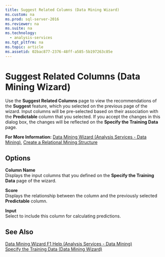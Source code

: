```yaml
---
title: Suggest Related Columns (Data Mining Wizard)
ms.custom: na
ms.prod: sql-server-2016
ms.reviewer: na
ms.suite: na
ms.technology: 
  - analysis-services
ms.tgt_pltfrm: na
ms.topic: article
ms.assetid: 02bac877-2376-48ff-a585-5b197263c85e
---
```

# Suggest Related Columns (Data Mining Wizard)
  Use the **Suggest Related Columns** page to view the recommendations of the **Suggest** feature, which you selected on the previous page of the wizard. Input columns will be pre\-selected based on their association with the **Predictable** column that you selected. If you accept the changes in this dialog box, the changes will be reflected on the **Specify the Training Data** page.  
  
 **For More Information:** [Data Mining Wizard &#40;Analysis Services - Data Mining&#41;](../Topic/Data%20Mining%20Wizard%20\(Analysis%20Services%20-%20Data%20Mining\).md), [Create a Relational Mining Structure](../../Topics\TopicNameContainA/Create-a-Relational-Mining-Structure.md)  
  
## Options  
 **Column Name**  
 Displays the input columns that you defined on the **Specify the Training Data** page of the wizard.  
  
 **Score**  
 Displays the relationship between the column and the previously selected **Predictable** column.  
  
 **Input**  
 Select to include this column for calculating predictions.  
  
## See Also  
 [Data Mining Wizard F1 Help &#40;Analysis Services - Data Mining&#41;](../Topic/Data%20Mining%20Wizard%20F1%20Help%20\(Analysis%20Services%20-%20Data%20Mining\).md)   
 [Specify the Training Data &#40;Data Mining Wizard&#41;](../Topic/Specify%20the%20Training%20Data%20\(Data%20Mining%20Wizard\).md)  
  
  
